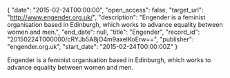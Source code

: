{
  "date": "2015-02-24T00:00:00", 
  "open_access": false, 
  "target_url": "http://www.engender.org.uk/", 
  "description": "Engender is a feminist organisation based in Edinburgh, which works to advance equality between women and men.", 
  "end_date": null, 
  "title": "Engender", 
  "record_id": "20150224T000000/cRYJb5A8jO4m9axelKoErw==", 
  "publisher": "engender.org.uk", 
  "start_date": "2015-02-24T00:00:00Z"
}

Engender is a feminist organisation based in Edinburgh, which works to advance equality between women and men.